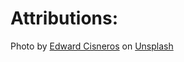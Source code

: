 # Attributions:

Photo by <a href="https://unsplash.com/@everythingcaptured?utm_content=creditCopyText&utm_medium=referral&utm_source=unsplash">Edward Cisneros</a> on <a href="https://unsplash.com/photos/smiling-woman-in-shallow-focus-photography-_H6wpor9mjs?utm_content=creditCopyText&utm_medium=referral&utm_source=unsplash">Unsplash</a>
  